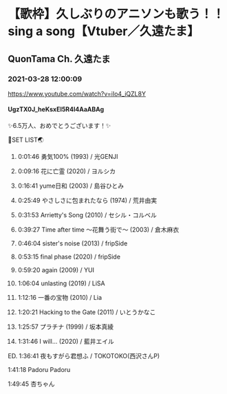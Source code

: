 # 【歌枠】久しぶりのアニソンも歌う！！sing a song【Vtuber／久遠たま】

## QuonTama Ch. 久遠たま

### 2021-03-28 12:00:09

https://www.youtube.com/watch?v=iIo4_iQZL8Y

#### UgzTX0J_heKsxEI5R4l4AaABAg

✨6.5万人、おめでとうございます！✨



🥚SET LIST🌏



01. 0:01:46 勇気100% (1993) / 光GENJI

02. 0:09:16 花に亡霊 (2020) / ヨルシカ

03. 0:16:41 yume日和 (2003) / 島谷ひとみ

04. 0:25:49 やさしさに包まれたなら (1974) / 荒井由実

05. 0:31:53 Arrietty's Song (2010) / セシル・コルベル

06. 0:39:27 Time after time ～花舞う街で～ (2003) / 倉木麻衣

07. 0:46:04 sister's noise (2013) / fripSide

08. 0:53:15 final phase (2020) / fripSide

09. 0:59:20 again (2009) / YUI

10. 1:06:04 unlasting (2019) / LiSA

11. 1:12:16 一番の宝物 (2010) / Lia

12. 1:20:21 Hacking to the Gate (2011) / いとうかなこ

13. 1:25:57 プラチナ (1999) / 坂本真綾

14. 1:31:46 I will... (2020) / 藍井エイル

ED. 1:36:41 夜もすがら君想ふ / TOKOTOKO(西沢さんP) 



1:41:18 Padoru Padoru

1:49:45 杏ちゃん

